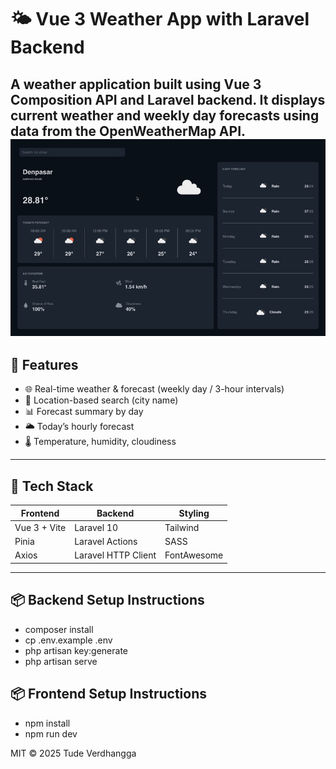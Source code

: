 # 🌤️ Vue 3 Weather App with Laravel Backend

A weather application built using Vue 3 Composition API and Laravel backend. It displays current weather and weekly day forecasts using data from the OpenWeatherMap API.
![](snapshoot.gif)
---

## 🚀 Features

- 🌐 Real-time weather & forecast (weekly day / 3-hour intervals)
- 📍 Location-based search (city name)
- 📊 Forecast summary by day
- 🌥️ Today’s hourly forecast
- 🌡️ Temperature, humidity, cloudiness

---

## 🧩 Tech Stack

| Frontend       | Backend               | Styling     |
|----------------|-----------------------|-------------|
| Vue 3 + Vite   | Laravel 10            | Tailwind    |
| Pinia          | Laravel Actions       | SASS        |
| Axios          | Laravel HTTP Client   | FontAwesome |

---

## 📦 Backend Setup Instructions
- composer install
- cp .env.example .env
- php artisan key:generate
- php artisan serve

## 📦 Frontend Setup Instructions
- npm install
- npm run dev

MIT © 2025 Tude Verdhangga
